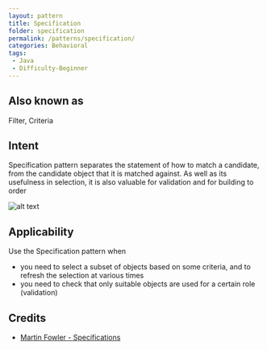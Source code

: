 ```yaml
---
layout: pattern
title: Specification
folder: specification
permalink: /patterns/specification/
categories: Behavioral
tags:
 - Java
 - Difficulty-Beginner
---
```


## Also known as
Filter, Criteria

## Intent
Specification pattern separates the statement of how to match a
candidate, from the candidate object that it is matched against. As well as its
usefulness in selection, it is also valuable for validation and for building to
order

![alt text](./etc/specification.png "Specification")

## Applicability
Use the Specification pattern when

* you need to select a subset of objects based on some criteria, and to refresh the selection at various times
* you need to check that only suitable objects are used for a certain role (validation)

## Credits

* [Martin Fowler - Specifications](http://martinfowler.com/apsupp/spec.pdf)
